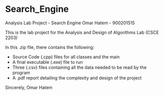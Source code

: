 # Search_Engine

Analysis Lab Project - Search Engine
Omar Hatem - 900201515

This is the lab project for the Analysis and Design of Algorithms Lab (CSCE 2203)

In this .zip file, there contains the following:
- Source Code (.cpp) files for all classes and the main
- A final executable (.exe) file to run 
- Three (.csv) files containing all the data needed to be read by the program
- A .pdf report detailing the complexity and design of the project

Sincerely,
Omar Hatem
